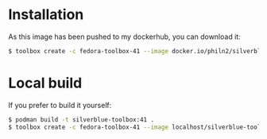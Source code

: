 # Installation

As this image has been pushed to my dockerhub, you can download it:

```sh
$ toolbox create -c fedora-toolbox-41 --image docker.io/philn2/silverblue-toolbox:41
```

# Local build

If you prefer to build it yourself:

```sh
$ podman build -t silverblue-toolbox:41 .
$ toolbox create -c fedora-toolbox-41 --image localhost/silverblue-toolbox:41
```
